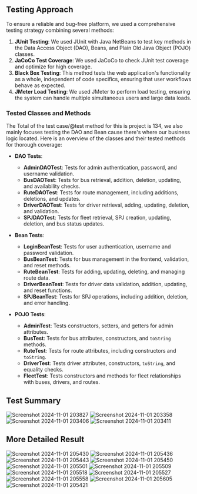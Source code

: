 
## Testing Approach

To ensure a reliable and bug-free platform, we used a comprehensive testing strategy combining several methods:

1. **JUnit Testing**: We used JUnit with Java NetBeans to test key methods in the Data Access Object (DAO), Beans, and Plain Old Java Object (POJO) classes.
2. **JaCoCo Test Coverage**: We used JaCoCo to check JUnit test coverage and optimize for high coverage.
3. **Black Box Testing**: This method tests the web application's functionality as a whole, independent of code specifics, ensuring that user workflows behave as expected.
4. **JMeter Load Testing**: We used JMeter to perform load testing, ensuring the system can handle multiple simultaneous users and large data loads.

### Tested Classes and Methods

The Total of the test case/@test method for this is project is 134, we also mainly focuses testing the DAO and Bean cause there's where our business logic located. 
Here is an overview of the classes and their tested methods for thorough coverage:

- **DAO Tests**:
  - **AdminDAOTest**: Tests for admin authentication, password, and username validation.
  - **BusDAOTest**: Tests for bus retrieval, addition, deletion, updating, and availability checks.
  - **RuteDAOTest**: Tests for route management, including additions, deletions, and updates.
  - **DriverDAOTest**: Tests for driver retrieval, adding, updating, deletion, and validation.
  - **SPJDAOTest**: Tests for fleet retrieval, SPJ creation, updating, deletion, and bus status updates.

- **Bean Tests**:
  - **LoginBeanTest**: Tests for user authentication, username and password validation.
  - **BusBeanTest**: Tests for bus management in the frontend, validation, and reset methods.
  - **RuteBeanTest**: Tests for adding, updating, deleting, and managing route data.
  - **DriverBeanTest**: Tests for driver data validation, addition, updating, and reset functions.
  - **SPJBeanTest**: Tests for SPJ operations, including addition, deletion, and error handling.

- **POJO Tests**:
  - **AdminTest**: Tests constructors, setters, and getters for admin attributes.
  - **BusTest**: Tests for bus attributes, constructors, and `toString` methods.
  - **RuteTest**: Tests for route attributes, including constructors and `toString`.
  - **DriverTest**: Tests driver attributes, constructors, `toString`, and equality checks.
  - **FleetTest**: Tests constructors and methods for fleet relationships with buses, drivers, and routes.

## Test Summary
![Screenshot 2024-11-01 203827](https://github.com/user-attachments/assets/86a20176-f840-42ca-8018-ed487cd3a57d)
![Screenshot 2024-11-01 203358](https://github.com/user-attachments/assets/d952956d-14d7-4096-9954-d1ec11515f5b)
![Screenshot 2024-11-01 203406](https://github.com/user-attachments/assets/25fd8ffc-f6a0-4840-83f6-565b46f773f9)
![Screenshot 2024-11-01 203411](https://github.com/user-attachments/assets/bebb744b-0309-499b-8c99-55d4a656b963)

## More Detailed Result
![Screenshot 2024-11-01 205430](https://github.com/user-attachments/assets/29caae75-9721-42ca-9471-99f1ecb1c6e8)
![Screenshot 2024-11-01 205436](https://github.com/user-attachments/assets/c5b14362-8408-4f64-bac0-3dea592ab76a)
![Screenshot 2024-11-01 205443](https://github.com/user-attachments/assets/e8f0f3a9-82a3-4f30-bed7-6eeb2b92de79)
![Screenshot 2024-11-01 205450](https://github.com/user-attachments/assets/327df24b-2534-464b-ad14-08fcf67a22b1)
![Screenshot 2024-11-01 205501](https://github.com/user-attachments/assets/68e9a077-a1f4-4b81-b7f4-ac28060df7c9)
![Screenshot 2024-11-01 205509](https://github.com/user-attachments/assets/6de5ee89-0888-4b4e-81f5-b08a0c198dfc)
![Screenshot 2024-11-01 205518](https://github.com/user-attachments/assets/a3cba4ab-0ffd-4567-8c4e-306a8876fd48)
![Screenshot 2024-11-01 205527](https://github.com/user-attachments/assets/33af7ce8-f269-4d13-adfc-bb55797437e4)
![Screenshot 2024-11-01 205558](https://github.com/user-attachments/assets/fbb87ff5-45ce-4996-a1df-ca47fcdfcbcd)
![Screenshot 2024-11-01 205605](https://github.com/user-attachments/assets/3844e3ab-e81e-4188-b108-a5bb6a59c002)
![Screenshot 2024-11-01 205421](https://github.com/user-attachments/assets/37dee004-fbb6-447a-9a48-95f51da2a0a6)



